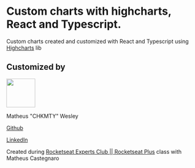 # Custom charts with highcharts, React and Typescript.

Custom charts created and customized with React and Typescript using [Highcharts](https://www.highcharts.com/) lib

## Customized by
[<img src="https://avatars.githubusercontent.com/u/67769338?v=4" width="75px;"/>](https://github.com/MCastegnaro) 

Matheus "CHKMTY" Wesley

[Github](https://github.com/CheckMaathy)

[LinkedIn](https://www.linkedin.com/in/matheus-wesley-silva/)

Created during [Rocketseat Experts Club || Rocketseat Plus](https://lp.rocketseat.com.br/plus) class with Matheus Castegnaro